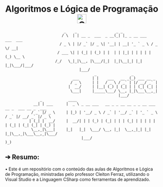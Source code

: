 <div align="center">
  <h1>Algoritmos e Lógica de Programação <img src="https://cdn3.iconfinder.com/data/icons/education-652/64/mathematics-education-calculating-computer-512.png" width="30px" height="30px" alt="ComputerMathematics-pic"></h1>

<div align="left">

```
                           _    _                  _ _
                          / \  | | __ _  ___  _ __(_| |_ _ __ ___   ___  ___
                         / _ \ | |/ _` |/ _ \| '__| | __| '_ ` _ \ / _ \/ __|
                        / ___ \| | (_| | (_) | |  | | |_| | | | | | (_) \__ \
                       /_/   \_|_|\__, |\___/|_|  |_|\__|_| |_| |_|\___/|___/
                                  |___/
                                         _                _
                               ___      | |    ___   __ _(_) ___ __ _
                              / _ \     | |   / _ \ / _` | |/ __/ _` |
                             |  __/     | |__| (_) | (_| | | (_| (_| |
                              \___|     |_____\___/ \__, |_|\___\__,_|
                                                    |___/
                _            ____
             __| | ___      |  _ \ _ __ ___   __ _ _ __ __ _ _ __ ___   __ _  ___ __ _  ___
            / _` |/ _ \     | |_) | '__/ _ \ / _` | '__/ _` | '_ ` _ \ / _` |/ __/ _` |/ _ \
           | (_| |  __/     |  __/| | | (_) | (_| | | | (_| | | | | | | (_| | (_| (_| | (_) |
            \__,_|\___|     |_|   |_|  \___/ \__, |_|  \__,_|_| |_| |_|\__,_|\___\__,_|\___/
                                   |___/                            )_)
```
<div align="left">

## ➔ Resumo:

</div>

<div align="left">
• Este é um repositório com o conteúdo das aulas de Algoritmos e Lógica de Programação, ministradas pelo professor Cleiton Ferraz, utilizando o Visual Studio e a Linguagem CSharp como ferramentas de aprendizado.
</div>
